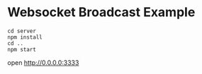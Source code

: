 Websocket Broadcast Example
===========================


    cd server
    npm install
    cd ..
    npm start

open http://0.0.0.0:3333
